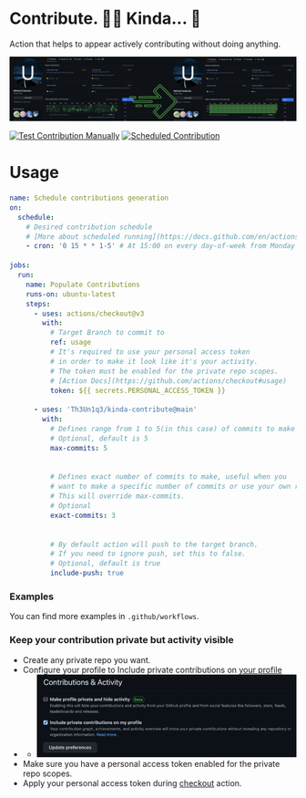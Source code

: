 # Contribute. 🧑‍💻 Kinda... 🤷‍

Action that helps to appear actively contributing without doing anything. 

![headline.png](headline.png)

[![Test Contribution Manually](https://github.com/Th3Un1q3/kinda-contribute/actions/workflows/test-contribute.yml/badge.svg)](https://github.com/Th3Un1q3/kinda-contribute/actions/workflows/test-contribute.yml)
[![Scheduled Contribution](https://github.com/Th3Un1q3/kinda-contribute/actions/workflows/scheduled-contribute.yml/badge.svg)](https://github.com/Th3Un1q3/kinda-contribute/actions/workflows/scheduled-contribute.yml)

# Usage

```yaml
name: Schedule contributions generation
on:
  schedule:
    # Desired contribution schedule
    # [More about scheduled running](https://docs.github.com/en/actions/using-workflows/events-that-trigger-workflows#schedule)
    - cron: '0 15 * * 1-5' # At 15:00 on every day-of-week from Monday through Friday.

jobs:
  run:
    name: Populate Contributions
    runs-on: ubuntu-latest
    steps:
      - uses: actions/checkout@v3
        with:
          # Target Branch to commit to
          ref: usage
          # It's required to use your personal access token
          # in order to make it look like it's your activity.
          # The token must be enabled for the private repo scopes.
          # [Action Docs](https://github.com/actions/checkout#usage)
          token: ${{ secrets.PERSONAL_ACCESS_TOKEN }}

      - uses: 'Th3Un1q3/kinda-contribute@main'
        with:
          # Defines range from 1 to 5(in this case) of commits to make
          # Optional, default is 5
          max-commits: 5


          # Defines exact number of commits to make, useful when you
          # want to make a specific number of commits or use your own random number generator.
          # This will override max-commits.
          # Optional
          exact-commits: 3


          # By default action will push to the target branch.
          # If you need to ignore push, set this to false.
          # Optional, default is true
          include-push: true
```

### Examples

You can find more examples in `.github/workflows`.

### Keep your contribution private but activity visible

* Create any private repo you want.
* Configure your profile to Include private contributions on [your profile](https://github.com/settings/profile)
* * ![img.png](profile-config.png)
* Make sure you have a personal access token enabled for the private repo scopes.
* Apply your personal access token during [checkout](https://github.com/actions/checkout#usage) action.
